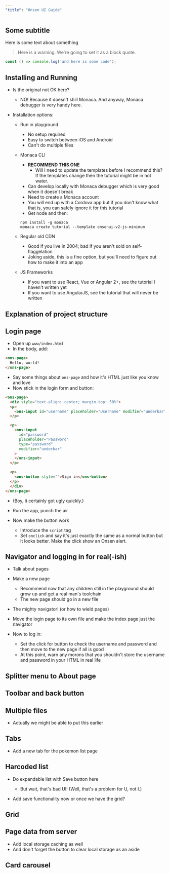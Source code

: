 ```yaml
---
"title": "Onsen UI Guide"
---
```


## Some subtitle

Here is some text about something

> Here is a warning. We're going to set it as a block quote.

```javascript
const () => console.log('and here is some code');
```


## Installing and Running

- Is the original not OK here?
  - NO! Because it doesn't shill Monaca. And anyway, Monaca debugger is very
    handy here.

- Installation options:
  - Run in playground
    - No setup required
    - Easy to switch between iOS and Android
    - Can't do multiple files
  - Monaca CLI 
    - **RECOMMEND THIS ONE**
      - Will I need to update the templates before I recommend this? If the
        templates change then the tutorial might be in hot water.
    - Can develop locally with Monaca debugger which is very good when it
      doesn't break
    - Need to create a Monaca account
    - You will end up with a Cordova app but if you don't know what that is, you
      can safely ignore it for this tutorial
    - Get node and then:

    ```
    npm install -g monaca
    monaca create tutorial --template onsenui-v2-js-minimum
    ```

  - Regular old CDN
    - Good if you live in 2004; bad if you aren't sold on self-flaggelation
    - Joking aside, this is a fine option, but you'll need to figure out how to
      make it into an app
  - JS Frameworks
    - If you want to use React, Vue or Angular 2+, see the tutorial I haven't
      written yet
    - If you want to use AngularJS, see the tutorial that will never be written

## Explanation of project structure

## Login page

- Open up `www/index.html`
- In the body, add:

```html
<ons-page>
  Hello, world!
</ons-page>
```

- Say some things about `ons-page` and how it's HTML just like you know and love
- Now stick in the login form and button:

```html
<ons-page>
  <div style="text-align: center; margin-top: 50%">
  <p>
    <ons-input id="username" placeholder="Username" modifier="underbar"></ons-input>
  </p>

  <p>
    <ons-input
      id="password"
      placeholder="Password"
      type="password"
      modifier="underbar"
    >
    </ons-input>
  </p>

  <p>
    <ons-button style="">Sign in</ons-button>
  </p>
  </div>
</ons-page>
```

- (Boy, it certainly got ugly quickly.)
- Run the app, punch the air

- Now make the button work
  - Introduce the `script` tag
  - Set `onclick` and say it's just exactly the same as a normal button but it
    looks better. Make the click show an Onsen alert.

## Navigator and logging in for real(-ish)

- Talk about pages
- Make a new page
  - Recommend now that any children still in the playground should grow up and
    get a real man's toolchain
  - The new page should go in a new file

- The mighty navigator! (or how to wield pages)
- Move the login page to its own file and make the index page just the navigator

- Now to log in:
  - Set the click for button to check the username and password and then move
    to the new page if all is good
  - At this point, warn any morons that you shouldn't store the username and
    password in your HTML in real life

## Splitter menu to About page

## Toolbar and back button

## Multiple files

- Actually we might be able to put this earlier

## Tabs

- Add a new tab for the pokemon list page

## Harcoded list

- Do expandable list with Save button here
  - But wait, that's bad UI! (Well, that's a problem for U, not I.)

- Add save functionality now or once we have the grid?

## Grid

## Page data from server

- Add local storage caching as well
- And don't forget the button to clear local storage as an aside

## Card carousel
